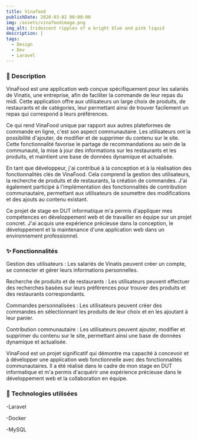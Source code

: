 ```yaml
---
title: Vinafood
publishDate: 2020-03-02 00:00:00
img: /assets/vinafoodimage.png
img_alt: Iridescent ripples of a bright blue and pink liquid
description: |
tags:
  - Design
  - Dev
  - Laravel
---
```


### 📄 Description
VinaFood est une application web conçue spécifiquement pour les salariés de Vinatis, une entreprise, afin de faciliter la commande de leur repas du midi. Cette application offre aux utilisateurs un large choix de produits, de restaurants et de catégories, leur permettant ainsi de trouver facilement un repas qui correspond à leurs préférences.

Ce qui rend VinaFood unique par rapport aux autres plateformes de commande en ligne, c'est son aspect communautaire. Les utilisateurs ont la possibilité d'ajouter, de modifier et de supprimer du contenu sur le site. Cette fonctionnalité favorise le partage de recommandations au sein de la communauté, la mise à jour des informations sur les restaurants et les produits, et maintient une base de données dynamique et actualisée.

En tant que développeur, j'ai contribué à la conception et à la réalisation des fonctionnalités clés de VinaFood. Cela comprend la gestion des utilisateurs, la recherche de produits et de restaurants, la création de commandes. J'ai également participé à l'implémentation des fonctionnalités de contribution communautaire, permettant aux utilisateurs de soumettre des modifications et des ajouts au contenu existant.

Ce projet de stage en DUT informatique m'a permis d'appliquer mes compétences en développement web et de travailler en équipe sur un projet concret. J'ai acquis une expérience précieuse dans la conception, le développement et la maintenance d'une application web dans un environnement professionnel.

### ✨ Fonctionnalités
Gestion des utilisateurs : Les salariés de Vinatis peuvent créer un compte, se connecter et gérer leurs informations personnelles.

Recherche de produits et de restaurants : Les utilisateurs peuvent effectuer des recherches basées sur leurs préférences pour trouver des produits et des restaurants correspondants.

Commandes personnalisées : Les utilisateurs peuvent créer des commandes en sélectionnant les produits de leur choix et en les ajoutant à leur panier.

Contribution communautaire : Les utilisateurs peuvent ajouter, modifier et supprimer du contenu sur le site, permettant ainsi une base de données dynamique et actualisée.

VinaFood est un projet significatif qui démontre ma capacité à concevoir et à développer une application web fonctionnelle avec des fonctionnalités communautaires. Il a été réalisé dans le cadre de mon stage en DUT informatique et m'a permis d'acquérir une expérience précieuse dans le développement web et la collaboration en équipe.

### 🔧 Technologies utilisées

-Laravel 

-Docker 

-MySQL 